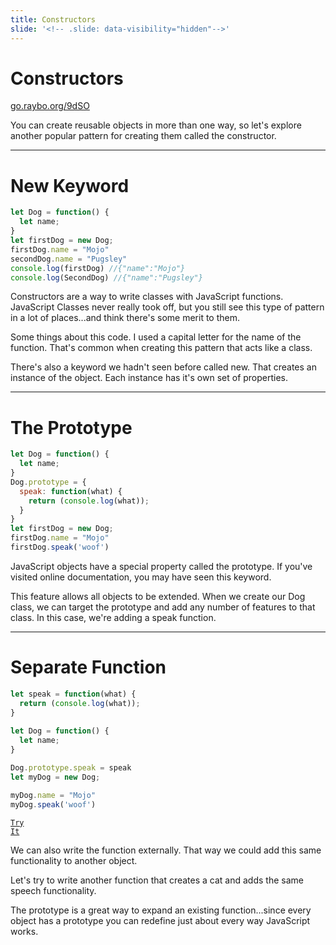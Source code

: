 ```yaml
---
title: Constructors
slide: '<!-- .slide: data-visibility="hidden"-->'
---
```



<!-- .slide: data-state="layout-title" class="bg-dark"-->

# Constructors

<div class="slide-link"><a href="https://go.raybo.org/9dSO"><i class="fab fa-slideshare"></i> go.raybo.org/9dSO</a></div>

> >

You can create reusable objects in more than one way, so let's explore another popular pattern for creating them called the constructor.

---
# New Keyword

```js [1-8|1|4]
let Dog = function() {
  let name;
}
let firstDog = new Dog;
firstDog.name = "Mojo"
secondDog.name = "Pugsley"
console.log(firstDog) //{"name":"Mojo"}
console.log(SecondDog) //{"name":"Pugsley"}  
```

> >

Constructors are a way to write classes with JavaScript functions. JavaScript Classes never really took off, but you still see this type of pattern in a lot of places...and think there's some merit to them.

Some things about this code. I used a capital letter for the name of the function. That's common when creating this pattern that acts like a class.

There's also a keyword we hadn't seen before called new. That creates an instance of the object. Each instance has it's own set of properties.

---
# The Prototype

```js [4-8]
let Dog = function() {
  let name;
}
Dog.prototype = {
  speak: function(what) {
    return (console.log(what));
  }
}
let firstDog = new Dog;
firstDog.name = "Mojo"
firstDog.speak('woof')
```

> >

JavaScript objects have a special property called the prototype. If you've visited online documentation, you may have seen this keyword.

This feature allows all objects to be extended. When we create our Dog class, we can target the prototype and add any number of features to that class. In this case, we're adding a speak function.


---
# Separate Function

```js [4-8]
let speak = function(what) {
  return (console.log(what));
}
  
let Dog = function() {
  let name;
}

Dog.prototype.speak = speak
let myDog = new Dog;

myDog.name = "Mojo"
myDog.speak('woof')
```
<a href="https://github.dev/LinkedInLearning/javascript-functions-2502735/tree/02_02b" target="_blank"><code class="code-royal">Try It</code></a>

> >

We can also write the function externally. That way we could add this same functionality to another object.

Let's try to write another function that creates a cat and adds the same speech functionality.

The prototype is a great way to expand an existing function...since every object has a prototype you can redefine just about every way JavaScript works.